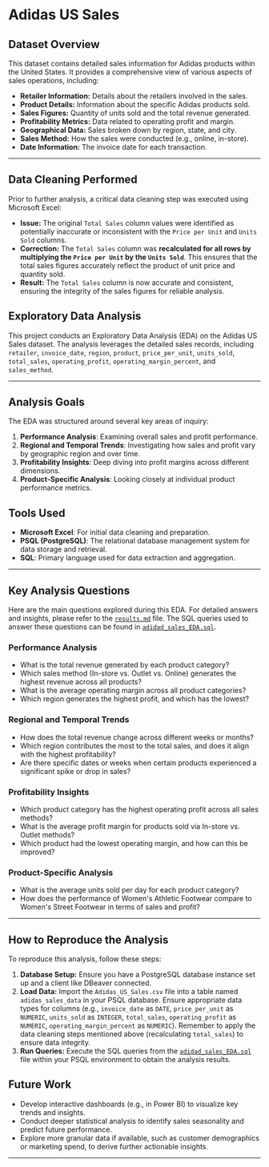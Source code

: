 # Adidas US Sales

## Dataset Overview
This dataset contains detailed sales information for Adidas products within the United States. It provides a comprehensive view of various aspects of sales operations, including:
* **Retailer Information:** Details about the retailers involved in the sales.
* **Product Details:** Information about the specific Adidas products sold.
* **Sales Figures:** Quantity of units sold and the total revenue generated.
* **Profitability Metrics:** Data related to operating profit and margin.
* **Geographical Data:** Sales broken down by region, state, and city.
* **Sales Method:** How the sales were conducted (e.g., online, in-store).
* **Date Information:** The invoice date for each transaction.

---
## Data Cleaning Performed
Prior to further analysis, a critical data cleaning step was executed using Microsoft Excel:
* **Issue:** The original `Total Sales` column values were identified as potentially inaccurate or inconsistent with the `Price per Unit` and `Units Sold` columns.
* **Correction:** The `Total Sales` column was **recalculated for all rows by multiplying the `Price per Unit` by the `Units Sold`**. This ensures that the total sales figures accurately reflect the product of unit price and quantity sold.
* **Result:** The `Total Sales` column is now accurate and consistent, ensuring the integrity of the sales figures for reliable analysis.

## Exploratory Data Analysis
This project conducts an Exploratory Data Analysis (EDA) on the Adidas US Sales dataset. The analysis leverages the detailed sales records, including `retailer`, `invoice_date`, `region`, `product`, `price_per_unit`, `units_sold`, `total_sales`, `operating_profit`, `operating_margin_percent`, and `sales_method`.

---
## Analysis Goals

The EDA was structured around several key areas of inquiry:
1.  **Performance Analysis**: Examining overall sales and profit performance.
2.  **Regional and Temporal Trends**: Investigating how sales and profit vary by geographic region and over time.
3.  **Profitability Insights**: Deep diving into profit margins across different dimensions.
4.  **Product-Specific Analysis**: Looking closely at individual product performance metrics.

## Tools Used
* **Microsoft Excel**: For initial data cleaning and preparation.
* **PSQL (PostgreSQL)**: The relational database management system for data storage and retrieval.
* **SQL**: Primary language used for data extraction and aggregation.

---
## Key Analysis Questions

Here are the main questions explored during this EDA. For detailed answers and insights, please refer to the [`results.md`](results.md) file. The SQL queries used to answer these questions can be found in [`adidad_sales_EDA.sql`](adidad_sales_EDA.sql).

### Performance Analysis
* What is the total revenue generated by each product category?
* Which sales method (In-store vs. Outlet vs. Online) generates the highest revenue across all products?
* What is the average operating margin across all product categories?
* Which region generates the highest profit, and which has the lowest?

### Regional and Temporal Trends
* How does the total revenue change across different weeks or months?
* Which region contributes the most to the total sales, and does it align with the highest profitability?
* Are there specific dates or weeks when certain products experienced a significant spike or drop in sales?

### Profitability Insights
* Which product category has the highest operating profit across all sales methods?
* What is the average profit margin for products sold via In-store vs. Outlet methods?
* Which product had the lowest operating margin, and how can this be improved?

### Product-Specific Analysis
* What is the average units sold per day for each product category?
* How does the performance of Women's Athletic Footwear compare to Women's Street Footwear in terms of sales and profit?

---

## How to Reproduce the Analysis

To reproduce this analysis, follow these steps:

1.  **Database Setup:** Ensure you have a PostgreSQL database instance set up and a client like DBeaver connected.
2.  **Load Data:** Import the `Adidas_US_Sales.csv` file into a table named `adidas_sales_data` in your PSQL database. Ensure appropriate data types for columns (e.g., `invoice_date` as `DATE`, `price_per_unit` as `NUMERIC`, `units_sold` as `INTEGER`, `total_sales`, `operating_profit` as `NUMERIC`, `operating_margin_percent` as `NUMERIC`). Remember to apply the data cleaning steps mentioned above (recalculating `total_sales`) to ensure data integrity.
3.  **Run Queries:** Execute the SQL queries from the [`adidad_sales_EDA.sql`](adidad_sales_EDA.sql) file within your PSQL environment to obtain the analysis results.

## Future Work

* Develop interactive dashboards (e.g., in Power BI) to visualize key trends and insights.
* Conduct deeper statistical analysis to identify sales seasonality and predict future performance.
* Explore more granular data if available, such as customer demographics or marketing spend, to derive further actionable insights.
  
---
